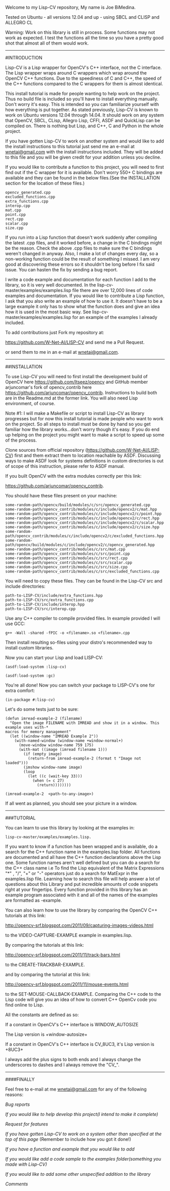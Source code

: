 Welcome to my Lisp-CV repository, My name is Joe BiMedina.


Tested on Ubuntu - all versions 12.04 and up - using SBCL and CLISP and ALLEGRO CL

Warning: Work on this library is still in process. Some functions may not work as
expected. I test the functions all the time so you have a pretty good shot that
almost all of them would work.

--------------------------------------------------------------------------------

#INTRODUCTION

  Lisp-CV is a Lisp wrapper for OpenCV's C++ interface, not the C interface. The
Lisp wrapper wraps around C wrappers which wrap around the OpenCV C++ functions.
Due to the speediness of C and C++, the speed of the C++ functions compared to
the C wrappers for them is almost identical.

  This install tutorial is made for people wanting to help work on the project.
Thus no build file is included so you'll have to install everything manually.
Don't worry it's easy. This is intended so you can familiarize yourself with how
everything is put together. As stated previously, Lisp-CV is known to work on
Ubuntu versions 12.04 through 14.04. It should work on any system that OpenCV,
SBCL, CLisp, Allegro Lisp, CFFI, ASDF and QuickLisp can be compiled on. There is
nothing but Lisp, and C++, C and Python in the whole project.

  If you have gotten Lisp-CV to work on another system and would like to add the
install instructions to this tutorial just send me an e-mail at wnetai@gmail.com
with the install instructions included. They will be added to this file and you
will be given credit for your addition unless you decline.

  If you would like to contribute a function to this project, you will need to
first find out if the C wrapper for it is available. Don't worry 550+ C bindings
are available and they can be found in the below files.(See the INSTALLATION section
for the location of these files.)

```
opencv_generated.cpp
excluded_functions.cpp
extra_functions.cpp
interop.cpp
mat.cpp
point.cpp
rect.cpp
scalar.cpp
size.cpp
```

 If you run into a Lisp function that doesn't work suddenly after compiling the latest
.cpp files, and it worked before, a change in the C bindings might be the reason. Check
the above .cpp files to make sure the C bindings weren't changed in anyway. Also, I make
a lot of changes every day, so a non-working function could be the result of something I
missed. I am very good at discovering these errors so it shouldn't be long before I fix
said issue. You can hasten the fix by sending a bug report.

 I write a code example and documentation for each function I add to the library, so it
is very well documented. In the lisp-cv-master/examples/examples.lisp file there are over
12,000 lines of code examples and documentation. If you would like to contribute a Lisp
function, I ask that you also write an example of how to use it. It doesn't have to be a
large example it only has to show what the function does and give an idea how it is used
in the most basic way. See lisp-cv-master/examples/examples.lisp for an example of the
examples I already included.

To add contributions just Fork my repository at:

https://github.com/W-Net-AI/LISP-CV and send me a Pull Request.

or send them to me in an e-mail at wnetai@gmail.com.



--------------------------------------------------------------------------------

##INSTALLATION

 To use Lisp-CV you will need to first install the development build of OpenCV here
https://github.com/Itseez/opencv and GitHub member arjuncomar's fork of opencv_contrib
here https://github.com/arjuncomar/opencv_contrib. Instructions to build both are in
the Readme.md at the former link. You will also need Lisp environment, of course.

Note #1: I will make a Makefile or script to install Lisp-CV as library progresses but for
now this install tutorial is made people who want to work on the project.  So all steps to
install must be done by hand so you get familiar how the library works...don't worry though
it's easy. If you do end up helping on the project you might want to make a script to speed
up some of the process.

Clone sources from official repository (https://github.com/W-Net-AI/LISP-CV) first and them
extract them to location reachable by ASDF. Discussing ways to make ASDF look for systems
definitions in custom directories is out of scope of this instruction, please refer to ASDF
manual.

If you built OpenCV with the extra modules correctly per this link:

https://github.com/arjuncomar/opencv_contrib.

You should have these files present on your machine:
```
some-random-path/opencv/build/modules/c/src/opencv_generated.cpp
some-random-path/opencv_contrib/modules/c/include/opencv2/c/mat.hpp
some-random-path/opencv_contrib/modules/c/include/opencv2/c/point.hpp
some-random-path/opencv_contrib/modules/c/include/opencv2/c/rect.hpp
some-random-path/opencv_contrib/modules/c/include/opencv2/c/scalar.hpp
some-random-path/opencv_contrib/modules/c/include/opencv2/c/size.hpp
some-random-path/opencv_contrib/modules/c/include/opencv2/c/excluded_functions.hpp
some-random-path/opencv/build/modules/c/include/opencv2/c/opencv_generated.hpp
some-random-path/opencv_contrib/modules/c/src/mat.cpp
some-random-path/opencv_contrib/modules/c/src/point.cpp
some-random-path/opencv_contrib/modules/c/src/rect.cpp
some-random-path/opencv_contrib/modules/c/src/scalar.cpp
some-random-path/opencv_contrib/modules/c/src/size.cpp
some-random-path/opencv_contrib/modules/c/src/excluded_functions.cpp
```

You will need to copy these files. They can be found in the Lisp-CV src and include directories:
```
path-to-LISP-CV/include/extra_functions.hpp
path-to-LISP-CV/src/extra_functions.cpp
path-to-LISP-CV/include/interop.hpp
path-to-LISP-CV/src/interop.cpp
```

Use any C++ compiler to compile provided files. In example provided I will use GCC:
```
g++ -Wall -shared -fPIC -o <filename>.so <filename>.cpp
```

Then install resulting so-files using your distro's recommended way to install custom libraries.

Now you can start your Lisp and load LISP-CV:
```
(asdf:load-system :lisp-cv)

(asdf:load-system :gc)
```

You're all done! Now you can switch your package to LISP-CV's one for extra comfort:
```
(in-package #:lisp-cv)
```

Let's do some tests just to be sure:

```
(defun imread-example-2 (filename)
  "Open the image FILENAME with IMREAD and show it in a window. This example uses with-*
macros for memory management"
  (let ((window-name "IMREAD Example 2"))
    (with-named-window (window-name +window-normal+)
      (move-window window-name 759 175)
      (with-mat ((image (imread filename 1)))
        (if (empty image)
          (return-from imread-example-2 (format t "Image not loaded")))
        (imshow window-name image)
        (loop
          (let ((c (wait-key 33)))
            (when (= c 27)
              (return))))))))

(imread-example-2  <path-to-any-image>)

```


If all went as planned, you should see your picture in a window.

--------------------------------------------------------------------------------

###TUTORIAL

You can learn to use this library by looking at the examples in:
```
lisp-cv-master/examples/examples.lisp.
```
If you want to know if a function has been wrapped and is available, do a search
for the C++ function name in the examples.lisp folder. All functions are documented
and all have the C++ function declarations above the Lisp one. Some function names
aren't well defined but you can do a search for the C++ class name i.e To find the
Lisp equivalent of the Matrix Expressions "*" , "/", "+" or "-" operators just do a
search for MatExpr in the examples.lisp file. Learning how to search this file will
help answer a lot of questions about this Library and put incredible amounts of code
snippets right at your fingertips. Every function provided in this library has an
example program associated with it and all of the names of the examples are formatted
as <function-name>-example.


You can also learn how to use the library by comparing the OpenCV C++ tutorials
at this link:

http://opencv-srf.blogspot.com/2011/09/capturing-images-videos.html

to the VIDEO-CAPTURE-EXAMPLE example in examples.lisp.

By comparing the tutorials at this link:

http://opencv-srf.blogspot.com/2011/11/track-bars.html

to the CREATE-TRACKBAR-EXAMPLE.

and by comparing the tutorial at this link:

http://opencv-srf.blogspot.com/2011/11/mouse-events.html

to the SET-MOUSE-CALLBACK-EXAMPLE. Comparing the C++ code to the Lisp code will give
you an idea of how to convert C++ OpenCv code you find online to Lisp.


All the constants are defined as so:

If a constant in OpenCV's C++ interface is WINDOW_AUTOSIZE

The Lisp version is +window-autosize+

If a constant in OpenCV's C++ interface is CV_8UC3, it's Lisp version is +8UC3+

I always add the plus signs to both ends and I always change the underscores to dashes
and I always remove the "CV_".


--------------------------------------------------------------------------------

####FINALLY

Feel free to e-mail at me wnetai@gmail.com for any of the following reasons:

*Bug reports*

*If you would like to help develop this project(I intend to make it complete)*

*Request for features*

*If you have gotten Lisp-CV to work on a system other than specified at the top 
of this page* (Remember to include how you got it done!)

*If you have a function and example that you would like to add*

*If you would like add a code sample to the examples folder(something you made
with Lisp-CV)*

*If you would like to add some other unspecified addition to the library*

*Comments*



